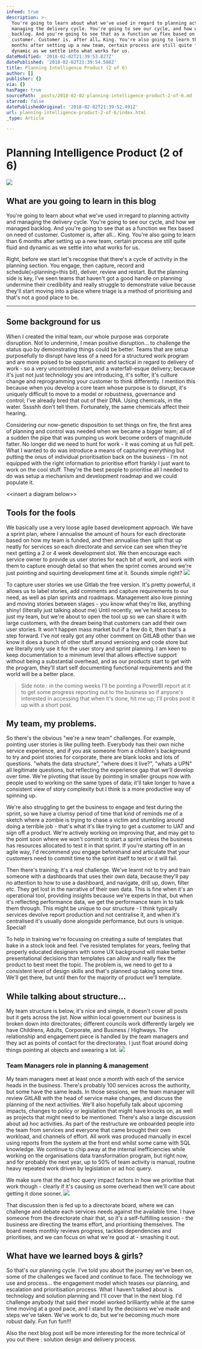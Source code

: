 ```yaml
---
inFeed: true
description: >-
  You're going to learn about what we've used in regard to planning activity and
  managing the delivery cycle. You're going to see our cycle, and how we managed
  backlog. And you're going to see that as a function we flex based on need of
  customer. Customer is, after all… King. You're also going to learn than 6
  months after setting up a new team, certain process are still quite fluid and
  dynamic as we settle into what works for us.
dateModified: '2018-02-02T21:39:53.827Z'
datePublished: '2018-02-02T21:39:54.588Z'
title: Planning Intelligence Product (2 of 6)
author: []
publisher: {}
via: {}
hasPage: true
sourcePath: _posts/2018-02-02-planning-intelligence-product-2-of-6.md
starred: false
datePublishedOriginal: '2018-02-02T21:39:52.491Z'
url: planning-intelligence-product-2-of-6/index.html
_type: Article

---
```

# Planning Intelligence Product (2 of 6)
![](https://the-grid-user-content.s3-us-west-2.amazonaws.com/932e9e99-3bec-4e27-af38-75e4a5d19a9a.jpg)

## What are you going to learn in this blog

You're going to learn about what we've used in regard to planning activity and managing the delivery cycle. You're going to see our cycle, and how we managed backlog. And you're going to see that as a function we flex based on need of customer. Customer is, after all... King. You're also going to learn than 6 months after setting up a new team, certain process are still quite fluid and dynamic as we settle into what works for us.

Right, before we start let's recognise that there's a cycle of activity in the planning section. You engage, then capture, record and schedule(=planning=this bit), deliver, review and restart. But the planning side is key, I've seen teams that haven't got a good handle on planning undermine their credibility and really struggle to demonstrate value because they'll start moving into a place where triage is a method of prioritising and that's not a good place to be.

---

## Some background for us

When I created the initial team, our whole purpose was corporate disruption. Not to undermine, I mean positive disruption... to challenge the status quo by demonstrating things could be better. Teams that are setup purposefully to disrupt have less of a need for a structured work program and are more poised to be opportunistic and tactical in regard to delivery of work - so a very uncontrolled start, and a waterfall-esque delivery; because it's just not just technology you are introducing, it's softer, it's culture change and reprogramming your customer to think differently. I mention this because when you develop a core team whose purpose is to disrupt, it's uniquely difficult to move to a model or robustness, governance and control; I've already bred that out of their DNA. Using chemicals, in the water. Sssshh don't tell them. Fortunately, the same chemicals affect their hearing.

Considering our now-genetic disposition to set things on fire, the first area of planning and control was needed when we became a bigger team; all of a sudden the pipe that was pumping us work become orders of magnitude fatter. No longer did we need to hunt for work - it was coming at us full pelt. What I wanted to do was introduce a means of capturing everything but putting the onus of individual prioritisation back on the business - I'm not equipped with the right information to prioritise effort frankly I just want to work on the cool stuff. They're the best people to prioritise all I needed to do was setup a mechanism and development roadmap and we could populate it.

<<insert a diagram below\>\>

## Tools for the fools

We basically use a very loose agile based development approach. We have a sprint plan, where I annualise the amount of hours for each directorate based on how my team is funded, and then annualise then split that up neatly for services so each directorate and service can see when they're next getting a 2 or 4 week development slot. We then encourage each service owner to provide us user stories for each bit of work, and work with them to capture enough detail so that when the sprint comes around we're just pointing and squirting development time at it. Sounds simple right?
![](https://the-grid-user-content.s3-us-west-2.amazonaws.com/1911003c-9a6d-48d1-a7fa-3480483d2fa9.png)

To capture user stories we use Gitlab the free version. It's pretty powerful, it allows us to label stories, add comments and capture requirements to our need, as well as plan sprints and roadmaps. Management also love pinning and moving stories between stages - you know what they're like, anything shiny! (literally just talking about me) Until recently, we've held access to just my team, but we're about to open the tool up so we can share it with large customers, with the dream being that customers can add their own user stories. It won't happen mass market but if a few do it, then that's a step forward. I've not really got any other comment on GitLAB other than we know it does a bunch of other stuff around versioning and code store but we literally only use it for the user story and sprint planning. I am keen to keep documentation to a minimum level that allows effective support without being a substantial overhead, and as our products start to get with the program, they'll start self documenting functional requirements and the world will be a better place.

> Side note : in the coming weeks I'll be pointing a PowerBI report at it to get some progress reporting out to the business so if anyone's interested in accessing that when it's done, hit me up; I'll probs post it up with a short post.

## My team, my problems.

So there's the obvious "we're a new team" challenges. For example, pointing user stories is like pulling teeth. Everybody has their own niche service experience, and if you ask someone from a children's background to try and point stories for corporate, there are blank looks and lots of questions. "whats the data structure", "where does it live?", "whats a UPN" all legitimate questions, but reflecting the experience gap that we'll develop over time. We're pivoting that issue by pointing in smaller groups now with people used to working on the same types of data; it'll take longer to have a consistent view of story complexity but I think is a more productive way of spinning up.

We're also struggling to get the business to engage and test during the sprint, so we have a clumsy period of time that kind of reminds me of a sketch where a zombie is trying to chase a victim and stumbling around doing a terrible job - that's what it's like trying to get a customer to UAT and sign off a product. We're actively working on improving that, and may get to the point soon where we won't commit to start a sprint unless the business has resources allocated to test it in that sprint. If you're starting off in an agile way, I'd recommend you engage beforehand and articulate that your customers need to commit time to the sprint itself to test or it will fail.

Then there's training; it's a real challenge. We've learnt not to try and train someone with a dashboards that uses their own data, because they'll pay no attention to how to use a dashboard, and navigate, drill up, down, filter etc. They get lost in the narrative of their own data. This is fine when it's an operational tool, providing insights because we're experts in that, but when it's reflecting performance data, we get the performance team in to talk them through. This might be unique to our structure - I think typically services devolve report production and not centralise it, and when it's centralised it's usually done alongside performance, but ours is unique. Special!

To help in training we're focussing on creating a suite of templates that bake in a stock look and feel. I've resisted templates for years, feeling that properly educated designers with some UX background will make better presentational decisions than templates can allow and really flex the product to best meet the topic. The problem is, we need to get to a consistent level of design skills and that's planned up taking some time. We'll get there, but until then for the majority of product we'll template.

## While talking about structure...

My team structure is below, it's nice and simple, it doesn't cover all posts but it gets across the jist. Now within local government our business is broken down into directorates; different councils work differently largely we have Childrens, Adults, Corporate, and Business / Highways. The relationship and engagement piece is handled by the team managers and they act as points of contact for the directorates. I just float around doing things pointing at objects and swearing a lot.
![](https://the-grid-user-content.s3-us-west-2.amazonaws.com/13c9d951-3d08-4c54-a2a0-9c4a179bb489.jpg)

### Team Managers role in planning & management

My team managers meet at least once a month with each of the service heads in the business. There's probably 100 services across the authority, but some have the same leads. In those sessions, we the team manager will review GitLAB with the head of service make changes, and discuss the planning of the next activities. We'll also hopefully talk about upcoming impacts, changes to policy or legislation that might have knocks on, as well as projects that might need to be mentioned. There's also a large discussion about ad hoc activities. As part of the restructure we onboarded people into the team from services and everyone that came brought their own workload, and channels of effort. All work was produced manually in excel using reports from the system at the front end whilst some came with SQL knowledge. We continue to chip away at the internal inefficiencies while working on the organisations data transformation program, but right now, and for probably the next year, up to 50% of team activity is manual, routine heavy repeated work driven by legislation or ad hoc query.

We make sure that the ad hoc query impact factors in how we prioritise that work though - clearly if it's causing us some overhead then we'll care about getting it done sooner.
![](https://the-grid-user-content.s3-us-west-2.amazonaws.com/a0135c0f-0fd6-49b6-b6f1-d4c3c2fb2099.png)

That discussion then is fed up to a directorate board, where we can challenge and debate each services needs against the available time. I have someone from the directorate chair that, so it's a self-fulfilling session - the business are directing the teams effort, and prioritising themselves. The board meets monthly reviews progress, tackles dependencies and prioritises, and we can focus on what we're good at - smashing it out.

## What have we learned boys & girls?

So that's our planning cycle. I've told you about the journey we've been on, some of the challenges we faced and continue to face. The technology we use and process... the engagement model which teases our planning, and escalation and prioritisation process. What I haven't talked about is technology and solution planning and I'll cover that in the next blog. I'd challenge anybody that said their model worked brilliantly while at the same time moving at a good pace, and I stand by the decisions we've made and steps we've taken. We've work to do, but we're becoming much more robust daily. Fun fun fun!!!

Also the next blog post will be more interesting for the more technical of you out there : solution design and delivery process.